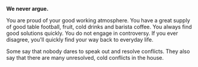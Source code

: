 **We never argue.**

You are proud of your good working atmosphere. You have a great supply of good table football, fruit, cold drinks and barista coffee. You always find good solutions quickly. You do not engage in controversy. If you ever disagree, you'll quickly find your way back to everyday life.

Some say that nobody dares to speak out and resolve conflicts. They also say that there are many unresolved, cold conflicts in the house.
